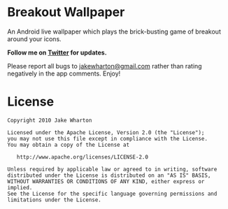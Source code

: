 Breakout Wallpaper
==================

An Android live wallpaper which plays the brick-busting game of breakout around your icons.

**Follow me on [Twitter](http://twitter.com/JakeWharton/) for updates.**

Please report all bugs to <jakewharton@gmail.com> rather than rating negatively in the app comments. Enjoy!


License
=======

    Copyright 2010 Jake Wharton

    Licensed under the Apache License, Version 2.0 (the "License");
    you may not use this file except in compliance with the License.
    You may obtain a copy of the License at

       http://www.apache.org/licenses/LICENSE-2.0

    Unless required by applicable law or agreed to in writing, software
    distributed under the License is distributed on an "AS IS" BASIS,
    WITHOUT WARRANTIES OR CONDITIONS OF ANY KIND, either express or implied.
    See the License for the specific language governing permissions and
    limitations under the License.
